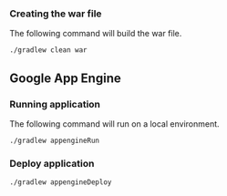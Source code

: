 ### Creating the war file

The following command will build the war file.

`./gradlew clean war`

## Google App Engine 

### Running application 

The following command will run on a local environment. 

`./gradlew appengineRun`

### Deploy application

`./gradlew appengineDeploy` 